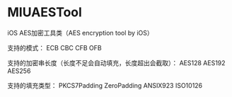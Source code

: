 # MIUAESTool
iOS AES加密工具类（AES encryption tool by iOS）

支持的模式：
ECB
CBC
CFB
OFB

支持的加密串长度（长度不足会自动填充，长度超出会截取）：
AES128
AES192
AES256

支持的填充类型：
PKCS7Padding 
ZeroPadding 
ANSIX923
ISO10126  
